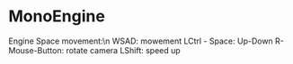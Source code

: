 # MonoEngine

Engine Space movement:\n
WSAD: mowement
LCtrl - Space: Up-Down
R-Mouse-Button: rotate camera
LShift: speed up
